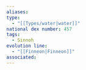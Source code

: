 ```yaml
---
aliases: 
type:
  - "[[Types/water|water]]"
national dex number: 457
tags:
  - Sinnoh
evolution line:
  - "[[Finneon|Finneon]]"
associated: 
---
```

